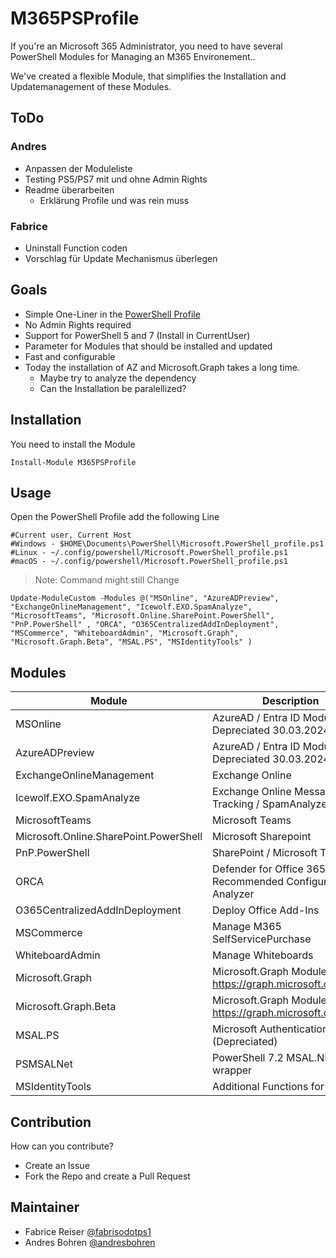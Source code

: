 # M365PSProfile

If you're an Microsoft 365 Administrator, you need to have several PowerShell Modules for Managing an M365 Environement..

We've created a flexible Module, that simplifies the Installation and Updatemanagement of these Modules.

## ToDo
### Andres
- Anpassen der Moduleliste
- Testing PS5/PS7 mit und ohne Admin Rights
- Readme überarbeiten
  - Erklärung Profile und was rein muss

### Fabrice
- Uninstall Function coden
- Vorschlag für Update Mechanismus überlegen


## Goals
- Simple One-Liner in the [PowerShell Profile](https://learn.microsoft.com/en-us/powershell/module/microsoft.powershell.core/about/about_profiles?view=powershell-7.3)
- No Admin Rights required
- Support for PowerShell 5 and 7 (Install in CurrentUser)
- Parameter for Modules that should be installed and updated
- Fast and configurable
- Today the installation of AZ and Microsoft.Graph takes a long time.
  - Maybe try to analyze the dependency
  - Can the Installation be paralellized?

## Installation

You need to install the Module

```pwsh
Install-Module M365PSProfile
```

## Usage

Open the PowerShell Profile add the following Line

```
#Current user, Current Host
#Windows - $HOME\Documents\PowerShell\Microsoft.PowerShell_profile.ps1
#Linux - ~/.config/powershell/Microsoft.PowerShell_profile.ps1
#macOS - ~/.config/powershell/Microsoft.PowerShell_profile.ps1
```

> Note:  Command might still Change

```pwsh
Update-ModuleCustom -Modules @("MSOnline", "AzureADPreview", "ExchangeOnlineManagement", "Icewolf.EXO.SpamAnalyze", "MicrosoftTeams", "Microsoft.Online.SharePoint.PowerShell", "PnP.PowerShell" , "ORCA", "O365CentralizedAddInDeployment", "MSCommerce", "WhiteboardAdmin", "Microsoft.Graph", "Microsoft.Graph.Beta", "MSAL.PS", "MSIdentityTools" )
```



## Modules 

| Module | Description |
| --- | --- |
| MSOnline | AzureAD / Entra ID Module > Depreciated 30.03.2024 |
| AzureADPreview | AzureAD / Entra ID Module > Depreciated 30.03.2024 |
| ExchangeOnlineManagement | Exchange Online |
| Icewolf.EXO.SpamAnalyze | Exchange Online Message Tracking / SpamAnalyze | 
| MicrosoftTeams | Microsoft Teams |
| Microsoft.Online.SharePoint.PowerShell | Microsoft Sharepoint | 
| PnP.PowerShell | SharePoint / Microsoft Teams |
| ORCA | Defender for Office 365 Recommended Configuration Analyzer |
| O365CentralizedAddInDeployment | Deploy Office Add-Ins | 
| MSCommerce | Manage M365 SelfServicePurchase | 
| WhiteboardAdmin | Manage Whiteboards |
| Microsoft.Graph | Microsoft.Graph Modules https://graph.microsoft.com/v1.0 | 
| Microsoft.Graph.Beta | Microsoft.Graph Modules https://graph.microsoft.com/beta |
| MSAL.PS | Microsoft Authentication Library (Depreciated)| 
| PSMSALNet| PowerShell 7.2 MSAL.NET wrapper| 
| MSIdentityTools | Additional Functions for Identity |

## Contribution
How can you contribute?

- Create an Issue
- Fork the Repo and create a Pull Request

## Maintainer
- Fabrice Reiser [@fabrisodotps1](https://twitter.com/fabrisodotps1)
- Andres Bohren [@andresbohren](https://twitter.com/andresbohren)
